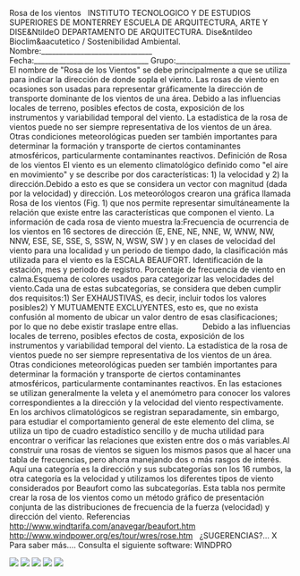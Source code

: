  Rosa de los vientos   INSTITUTO TECNOLOGICO Y DE ESTUDIOS SUPERIORES DE MONTERREY ESCUELA DE ARQUITECTURA, ARTE Y DISE&NtildeO DEPARTAMENTO DE ARQUITECTURA. Dise&ntildeo Bioclim&aacutetico / Sostenibilidad Ambiental. Nombre:_______________________________ Fecha:________________________________ Grupo:________________________________ El nombre de "Rosa de los Vientos" se debe principalmente a que se utiliza para indicar la dirección de donde sopla el viento. Las rosas de viento en ocasiones son usadas para representar gráficamente la dirección de transporte dominante de los vientos de una área. Debido a las influencias locales de terreno, posibles efectos de costa, exposición de los instrumentos y variabilidad temporal del viento. La estadística de la rosa de vientos puede no ser siempre representativa de los vientos de un área. Otras condiciones meteorológicas pueden ser también importantes para determinar la formación y transporte de ciertos contaminantes atmosféricos, particularmente contaminantes reactivos. Definición de Rosa de los vientos El viento es un elemento climatológico definido como "el aire en movimiento" y se describe por dos características: 1) la velocidad y 2) la dirección.Debido a esto es que se considera un vector con magnitud (dada por la velocidad) y dirección. Los meteorólogos crearon una gráfica llamada Rosa de los vientos (Fig. 1) que nos permite representar simultáneamente la relación que existe entre las características que componen el viento. La información de cada rosa de viento muestra la:Frecuencia de ocurrencia de los vientos en 16 sectores de dirección (E, ENE, NE, NNE, W, WNW, NW, NNW, ESE, SE, SSE, S, SSW, N, WSW, SW ) y en clases de velocidad del viento para una localidad y un periodo de tiempo dado, la clasificación más utilizada para el viento es la ESCALA BEAUFORT. Identificación de la estación, mes y periodo de registro. Porcentaje de frecuencia de viento en calma.Esquema de colores usados para categorizar las velocidades del viento.Cada una de estas subcategorías, se considera que deben cumplir dos requisitos:1) Ser EXHAUSTIVAS, es decir, incluir todos los valores posibles2) Y MUTUAMENTE EXCLUYENTES, esto es, que no exista confusión al momento de ubicar un valor dentro de esas clasificaciones; por lo que no debe existir traslape entre ellas.           Debido a las influencias locales de terreno, posibles efectos de costa, exposición de los instrumentos y variabilidad temporal del viento. La estadística de la rosa de vientos puede no ser siempre representativa de los vientos de un área. Otras condiciones meteorológicas pueden ser también importantes para determinar la formación y transporte de ciertos contaminantes atmosféricos, particularmente contaminantes reactivos. En las estaciones se utilizan generalmente la veleta y el anemómetro para conocer los valores correspondientes a la dirección y la velocidad del viento respectivamente. En los archivos climatológicos se registran separadamente, sin embargo, para estudiar el comportamiento general de este elemento del clima, se utiliza un tipo de cuadro estadístico sencillo y de mucha utilidad para encontrar o verificar las relaciones que existen entre dos o más variables.Al construir una rosas de vientos se siguen los mismos pasos que al hacer una tabla de frecuencias, pero ahora manejando dos o más rasgos de interés. Aquí una categoría es la dirección y sus subcategorías son los 16 rumbos, la otra categoría es la velocidad y utilizamos los diferentes tipos de viento considerados por Beaufort como las subcategorías. Esta tabla nos permite crear la rosa de los vientos como un método gráfico de presentación conjunta de las distribuciones de frecuencia de la fuerza (velocidad) y dirección del viento. Referencias http://www.windtarifa.com/anavegar/beaufort.htm http://www.windpower.org/es/tour/wres/rose.htm   ¿SUGERENCIAS?... X   Para saber más.... Consulta el siguiente software: WINDPRO 

![](./content/4/M4.55/rosa.0.jpg)
![](./content/4/M4.55/rosa.3.jpg)
![](./content/4/M4.55/rosa.4.jpg)
![](./content/4/M4.55/rosa.2.jpg)
![](./content/4/M4.55/sugerencias.gif)

